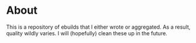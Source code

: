 # About

This is a repository of ebuilds that I either wrote or aggregated. As a result,
quality wildly varies. I will (hopefully) clean these up in the future.
